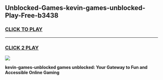 
## Unblocked-Games-kevin-games-unblocked-Play-Free-b3438
<h3>
<a href="https://premium76.site?title=kevin-games-unblocked&ref=18A">CLICK TO PLAY</a></h3>
<hr>

<h3>
<a href="https://premium76.site?title=kevin-games-unblocked&ref=18A">CLICK 2 PLAY</a>
  
</h3>

<a href="https://premium76.site?title=kevin-games-unblocked&ref=18A"><img src="https://clearcache.store/games.png"></a>


**kevin-games-unblocked games unblocked: Your Gateway to Fun and Accessible Online Gaming**

